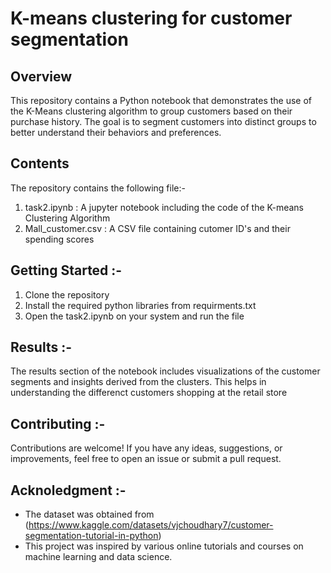 # K-means clustering for customer segmentation

## Overview

This repository contains a Python notebook that demonstrates the use of the K-Means clustering algorithm to group customers based on their purchase history. The goal is to segment customers into distinct groups to better understand their behaviors and preferences.

## Contents

The repository contains the following file:- 

1.  task2.ipynb : A jupyter notebook including the code of the K-means Clustering Algorithm
2.  Mall_customer.csv : A CSV file containing cutomer ID's and their spending scores

## Getting Started :-

1. Clone the repository
2. Install the required python libraries from requirments.txt
3. Open the task2.ipynb on your system and run the file

## Results :-

The results section of the notebook includes visualizations of the customer segments and insights derived from the clusters. This helps in understanding the differenct customers shopping at the retail store

## Contributing :- 

Contributions are welcome! If you have any ideas, suggestions, or improvements, feel free to open an issue or submit a pull request.

## Acknoledgment :-

- The dataset was obtained from (https://www.kaggle.com/datasets/vjchoudhary7/customer-segmentation-tutorial-in-python)
- This project was inspired by various online tutorials and courses on machine learning and data science.


